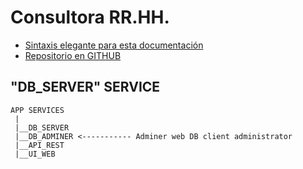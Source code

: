 # Consultora RR.HH.
- [Sintaxis elegante para esta documentación](https://docs.github.com/es/github/writing-on-github/getting-started-with-writing-and-formatting-on-github/basic-writing-and-formatting-syntax)
- [Repositorio en GITHUB](https://github.com/sergioarieljuarez/ei-pp3-2022)

## "DB_SERVER" SERVICE

```
APP SERVICES
 |
 |__DB_SERVER
 |__DB_ADMINER <----------- Adminer web DB client administrator
 |__API_REST
 |__UI_WEB 
```
